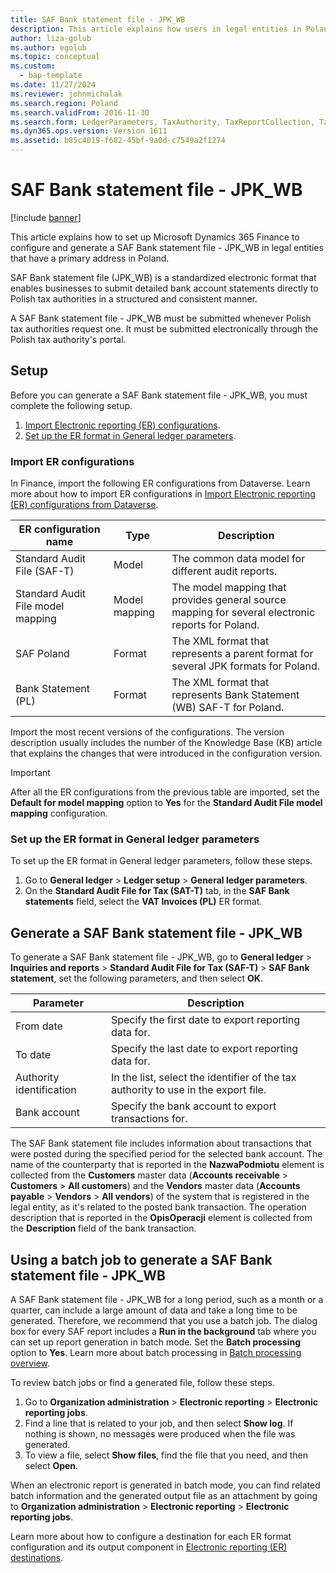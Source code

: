 ```yaml
---
title: SAF Bank statement file - JPK_WB
description: This article explains how users in legal entities in Poland can generate a SAF Bank statement file - JPK_WB in XML format.
author: liza-golub
ms.author: egolub
ms.topic: conceptual
ms.custom: 
  - bap-template
ms.date: 11/27/2024
ms.reviewer: johnmichalak
ms.search.region: Poland
ms.search.validFrom: 2016-11-30
ms.search.form: LedgerParameters, TaxAuthority, TaxReportCollection, TaxTable
ms.dyn365.ops.version: Version 1611
ms.assetid: b85c4019-f682-45bf-9a0d-c7549a2f1274
---
```


# SAF Bank statement file - JPK_WB

[!include [banner](../../includes/banner.md)]

This article explains how to set up Microsoft Dynamics 365 Finance to configure and generate a SAF Bank statement file - JPK_WB in legal entities that have a primary address in Poland.

SAF Bank statement file (JPK_WB) is a standardized electronic format that enables businesses to submit detailed bank account statements directly to Polish tax authorities in a structured and consistent manner.

A SAF Bank statement file - JPK_WB must be submitted whenever Polish tax authorities request one. It must be submitted electronically through the Polish tax authority's portal.

## Setup

Before you can generate a SAF Bank statement file - JPK_WB, you must complete the following setup.

1. [Import Electronic reporting (ER) configurations](#er-import).
1. [Set up the ER format in General ledger parameters](#er-format-setup).

### <a id="er-import"></a>Import ER configurations

In Finance, import the following ER configurations from Dataverse. Learn more about how to import ER configurations in [Import Electronic reporting (ER) configurations from Dataverse](../../localizations/global/workspace/gsw-import-er-config-dataverse.md).

| ER configuration name | Type | Description |
|---|---|---|
| Standard Audit File (SAF-T) | Model | The common data model for different audit reports. |
| Standard Audit File model mapping | Model mapping | The model mapping that provides general source mapping for several electronic reports for Poland. |
| SAF Poland | Format | The XML format that represents a parent format for several JPK formats for Poland. |
| Bank Statement (PL) | Format | The XML format that represents Bank Statement (WB) SAF-T for Poland. |

Import the most recent versions of the configurations. The version description usually includes the number of the Knowledge Base (KB) article that explains the changes that were introduced in the configuration version.

> [!IMPORTANT]
> After all the ER configurations from the previous table are imported, set the **Default for model mapping** option to **Yes** for the **Standard Audit File model mapping** configuration.

### <a id="er-format-setup"></a>Set up the ER format in General ledger parameters

To set up the ER format in General ledger parameters, follow these steps.

1. Go to **General ledger** \> **Ledger setup** \> **General ledger parameters**.
1. On the **Standard Audit File for Tax (SAT-T)** tab, in the **SAF Bank statements** field, select the **VAT Invoices (PL)** ER format.

## <a id="jpk-wb"></a>Generate a SAF Bank statement file - JPK_WB

To generate a SAF Bank statement file - JPK_WB, go to **General ledger** \> **Inquiries and reports** \> **Standard Audit File for Tax (SAF-T)** \> **SAF Bank statement**, set the following parameters, and then select **OK**.

| Parameter | Description |
|---|---|
| From date | Specify the first date to export reporting data for. |
| To date | Specify the last date to export reporting data for. |
| Authority identification | In the list, select the identifier of the tax authority to use in the export file. |
| Bank account | Specify the bank account to export transactions for. |

The SAF Bank statement file includes information about transactions that were posted during the specified period for the selected bank account. The name of the counterparty that is reported in the **NazwaPodmiotu** element is collected from the **Customers** master data (**Accounts receivable** \> **Customers** \> **All customers**) and the **Vendors** master data (**Accounts payable** \> **Vendors** \> **All vendors**) of the system that is registered in the legal entity, as it's related to the posted bank transaction. The operation description that is reported in the **OpisOperacji** element is collected from the **Description** field of the bank transaction.

## Using a batch job to generate a SAF Bank statement file - JPK_WB

A SAF Bank statement file - JPK_WB for a long period, such as a month or a quarter, can include a large amount of data and take a long time to be generated. Therefore, we recommend that you use a batch job. The dialog box for every SAF report includes a **Run in the background** tab where you can set up report generation in batch mode. Set the **Batch processing** option to **Yes**. Learn more about batch processing in [Batch processing overview](../../../fin-ops-core/dev-itpro/sysadmin/batch-processing-overview.md).

To review batch jobs or find a generated file, follow these steps.

1. Go to **Organization administration** \> **Electronic reporting** \> **Electronic reporting jobs**.
1. Find a line that is related to your job, and then select **Show log**. If nothing is shown, no messages were produced when the file was generated.
1. To view a file, select **Show files**, find the file that you need, and then select **Open**.

When an electronic report is generated in batch mode, you can find related batch information and the generated output file as an attachment by going to **Organization administration** \> **Electronic reporting** \> **Electronic reporting jobs**.

Learn more about how to configure a destination for each ER format configuration and its output component in [Electronic reporting (ER) destinations](../../../fin-ops-core/dev-itpro/analytics/electronic-reporting-destinations.md).
